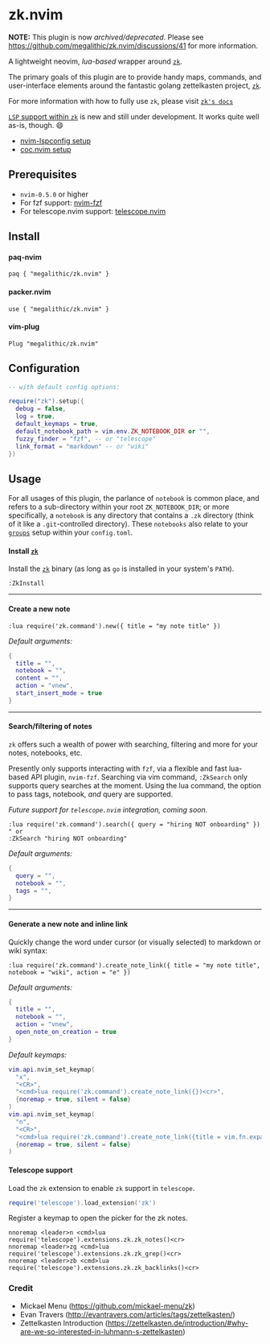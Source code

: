 # zk.nvim

**NOTE:** This plugin is now _archived/deprecated_. Please see https://github.com/megalithic/zk.nvim/discussions/41 for more information.

A lightweight neovim, _lua-based_ wrapper around [`zk`](https://github.com/mickael-menu/zk).

The primary goals of this plugin are to provide handy maps, commands, and user-interface elements around the fantastic golang zettelkasten project, [`zk`](https://github.com/mickael-menu/zk).

For more information with how to fully use `zk`, please visit [`zk's docs`](https://github.com/mickael-menu/zk/tree/main/docs)

[`LSP` support within `zk`](https://github.com/mickael-menu/zk/pull/21) is new and still under development. It works quite well as-is, though. 😄
  * [nvim-lspconfig setup](https://github.com/mickael-menu/zk/pull/21#issuecomment-812773586)
  * [coc.nvim setup](https://github.com/mickael-menu/zk/pull/21#issue-608099016)


## Prerequisites

* `nvim-0.5.0` or higher
* For fzf support: [nvim-fzf](https://github.com/vijaymarupudi/nvim-fzf)
* For telescope.nvim support: [telescope.nvim](https://github.com/nvim-telescope/telescope.nvim)


## Install

#### paq-nvim

`paq { "megalithic/zk.nvim" }`

#### packer.nvim

`use { "megalithic/zk.nvim" }`

#### vim-plug

`Plug "megalithic/zk.nvim"`


## Configuration


```lua
-- with default config options:

require("zk").setup({
  debug = false,
  log = true,
  default_keymaps = true,
  default_notebook_path = vim.env.ZK_NOTEBOOK_DIR or "",
  fuzzy_finder = "fzf", -- or "telescope"
  link_format = "markdown" -- or "wiki"
})
```


## Usage

For all usages of this plugin, the parlance of `notebook` is common place, and refers to a sub-directory within your root `ZK_NOTEBOOK_DIR`; or more specifically, a `notebook` is any directory that contains a `.zk` directory (think of it like a `.git`-controlled directory).
These `notebooks` also relate to your [`groups`](https://github.com/mickael-menu/zk/blob/main/docs/config-group.md) setup within your `config.toml`.

#### Install [`zk`](https://github.com/mickael-menu/zk)

Install the [`zk`](https://github.com/mickael-menu/zk) binary (as long as `go` is installed in your system's `PATH`).

```vim
:ZkInstall
```

---

#### Create a new note

```viml
:lua require('zk.command').new({ title = "my note title" })
```

_Default arguments:_

```lua
{
  title = "",
  notebook = "",
  content = "",
  action = "vnew",
  start_insert_mode = true
}
```

---

#### Search/filtering of notes

`zk` offers such a wealth of power with searching, filtering and more for your notes, notebooks, etc.

Presently only supports interacting with `fzf`, via a flexible and fast lua-based API plugin, `nvim-fzf`. Searching via vim command, `:ZkSearch` only supports query searches at the moment. Using the lua command, the option to pass tags, notebook, _and_ query are supported.

_Future support for `telescope.nvim` integration, coming soon._

```vim
:lua require('zk.command').search({ query = "hiring NOT onboarding" })
" or
:ZkSearch "hiring NOT onboarding"
```

_Default arguments:_

```lua
{
  query = "",
  notebook = "",
  tags = "",
}
```

---

#### Generate a new note and inline link

Quickly change the word under cursor (or visually selected) to markdown or
wiki syntax:

```viml
:lua require('zk.command').create_note_link({ title = "my note title", notebook = "wiki", action = "e" })
```

_Default arguments:_

```lua
{
  title = "",
  notebook = "",
  action = "vnew",
  open_note_on_creation = true
}
```

_Default keymaps:_

```lua
vim.api.nvim_set_keymap(
  "x",
  "<CR>",
  "<cmd>lua require('zk.command').create_note_link({})<cr>",
  {noremap = true, silent = false}
)
vim.api.nvim_set_keymap(
  "n",
  "<CR>",
  "<cmd>lua require('zk.command').create_note_link({title = vim.fn.expand('<cword>')})<cr>",
  {noremap = true, silent = false}
)
```

#### Telescope support

Load the `zk` extension to enable `zk` support in `telescope`.

```lua
require('telescope').load_extension('zk')
```

Register a keymap to open the picker for the zk notes.

```vim
nnoremap <leader>n <cmd>lua require('telescope').extensions.zk.zk_notes()<cr>
nnoremap <leader>zg <cmd>lua require('telescope').extensions.zk.zk_grep()<cr>
nnoremap <leader>zb <cmd>lua require('telescope').extensions.zk.zk_backlinks()<cr>
```

### Credit

- Mickael Menu (https://github.com/mickael-menu/zk)
- Evan Travers (http://evantravers.com/articles/tags/zettelkasten/)
- Zettelkasten Introduction (https://zettelkasten.de/introduction/#why-are-we-so-interested-in-luhmann-s-zettelkasten)
